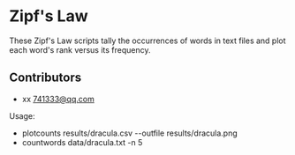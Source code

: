 # Zipf's Law

These Zipf's Law scripts tally the occurrences of words in text
files and plot each word's rank versus its frequency.

## Contributors

- xx <741333@qq.com>

Usage:

- plotcounts results/dracula.csv --outfile results/dracula.png
- countwords data/dracula.txt -n 5
